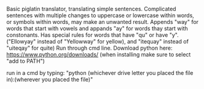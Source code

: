 Basic piglatin translator, translating simple sentences. Complicated sentences with multiple changes to uppercase or lowercase within words, or symbols within words, may make an unwanted result. Appends "way" for words that start with vowels and appands "ay" for words thay start with constonants. Has special rules for words that have "qu" or have "y". ("Ellowyay" instead of "Yellowway" for yellow), and "itequay" instead of "uiteqay" for quite)
Run through cmd line.
Download python here: https://www.python.org/downloads/ (when installing make sure to select "add to PATH")

run in a cmd by typing: "python (whichever drive letter you placed the file in):\(wherever you placed the file)"
